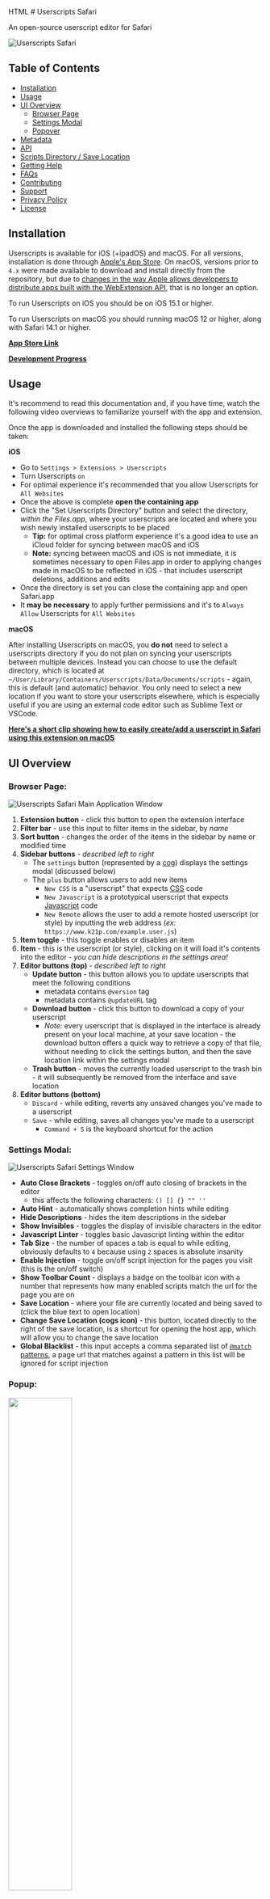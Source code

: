 HTML # Userscripts Safari

An open-source userscript editor for Safari

![Userscripts Safari](/etc/screenshot.png)

## Table of Contents
* [Installation](#installation)
* [Usage](#usage)
* [UI Overview](#ui-overview)
    * [Browser Page](#browser-page)
    * [Settings Modal](#settings-modal)
    * [Popover](#popover)
* [Metadata](#metadata)
* [API](#api)
* [Scripts Directory / Save Location](#scripts-directory)
* [Getting Help](#getting-help)
* [FAQs](#faqs)
* [Contributing](#contributing)
* [Support](#support)
* [Privacy Policy](#privacy-policy)
* [License](#license)

## Installation

Userscripts is available for iOS (+ipadOS) and macOS. For all versions, installation is done through [Apple's App Store](https://itunes.apple.com/us/app/userscripts/id1463298887). On macOS, versions prior to `4.x` were made available to download and install directly from the repository, but due to [changes in the way Apple allows developers to distribute apps built with the WebExtension API](https://github.com/quoid/userscripts/issues/154), that is no longer an option.

To run Userscripts on iOS you should be on iOS 15.1 or higher.

To run Userscripts on macOS you should running macOS 12 or higher, along with Safari 14.1 or higher.

**[App Store Link](https://itunes.apple.com/us/app/userscripts/id1463298887)**

**[Development Progress](https://github.com/quoid/userscripts/projects/3)**

## Usage

It's recommend to read this documentation and, if you have time, watch the following video overviews to familiarize yourself with the app and extension.

Once the app is downloaded and installed the following steps should be taken:

**iOS**

- Go to `Settings > Extensions > Userscripts`
- Turn Userscripts `on`
- For optimal experience it's recommended that you allow Userscripts for `All Websites`
- Once the above is complete **open the containing app**
- Click the "Set Userscripts Directory" button and select the directory, *within the Files.app*, where your userscripts are located and where you wish newly installed userscripts to be placed
    - **Tip:** for optimal cross platform experience it's a good idea to use an iCloud folder for syncing between macOS and iOS
    - **Note:** syncing between macOS and iOS is not immediate, it is sometimes necessary to open Files.app in order to applying changes made in macOS to be reflected in iOS - that includes userscript deletions, additions and edits
- Once the directory is set you can close the containing app and open Safari.app
- It **may be necessary** to apply further permissions and it's to `Always Allow` Userscripts for `All Websites`

**macOS**

After installing Userscripts on macOS, you **do not** need to select a userscripts directory if you do not plan on syncing your userscripts between multiple devices. Instead you can choose to use the default directory, which is located at `~/User/Library/Containers/Userscripts/Data/Documents/scripts` - again, this is default (and automatic) behavior. You only need to select a new location if you want to store your userscripts elsewhere, which is especially useful if you are using an external code editor such as Sublime Text or VSCode.

[**Here's a short clip showing how to easily create/add a userscript in Safari using this extension on macOS**](https://youtu.be/x1r3-L7pdYQ?t=14)

## UI Overview

### Browser Page:

![Userscripts Safari Main Application Window](/etc/ui01.png)

1. **Extension button** - click this button to open the extension interface
1. **Filter bar** - use this input to filter items in the sidebar, by *name*
1. **Sort button** - changes the order of the items in the sidebar by name or modified time
1. **Sidebar buttons** - *described left to right*
    - The `settings` button (represented by a [cog](https://wikipedia.org/wiki/Gear)) displays the settings modal (discussed below)
    - The `plus` button allows users to add new items
        - `New CSS` is a "userscript" that expects [CSS](https://www.w3schools.com/css/) code
        - `New Javascript` is a prototypical userscript that expects [Javascript](https://www.w3schools.com/js/DEFAULT.asp) code
        - `New Remote` allows the user to add a remote hosted userscript (or style) by inputting the web address (*ex:* `https://www.k21p.com/example.user.js`)
1. **Item toggle** - this toggle enables or disables an item
1. **Item** - this is the userscript (or style), clicking on it will load it's contents into the editor - *you can hide descriptions in the settings area!*
1. **Editor buttons (top)** - *described left to right*
    - **Update button** - this button allows you to update userscripts that meet the following conditions
        - metadata contains `@version` tag
        - metadata contains `@updateURL` tag
    - **Download button** - click this button to download a copy of your userscript
        - *Note:* every userscript that is displayed in the interface is already present on your local machine, at your save location - the download button offers a quick way to retrieve a copy of that file, without needing to click the settings button, and then the save location link within the settings modal
    - **Trash button** - moves the currently loaded userscript to the trash bin - it will subsequently be removed from the interface and save location
1. **Editor buttons (bottom)**
    - `Discard` - while editing, reverts any unsaved changes you've made to a userscript
    - `Save` - while editing, saves all changes you've made to a userscript
        - `Command + S` is the keyboard shortcut for the action

### Settings Modal:

![Userscripts Safari Settings Window](/etc/settings.png)

- **Auto Close Brackets** - toggles on/off auto closing of brackets in the editor
    - this affects the following characters: `() [] {} "" ''`
- **Auto Hint** - automatically shows completion hints while editing
- **Hide Descriptions** - hides the item descriptions in the sidebar
- **Show Invisibles** - toggles the display of invisible characters in the editor
- **Javascript Linter** - toggles basic Javascript linting within the editor
- **Tab Size** - the number of spaces a tab is equal to while editing, obviously defaults to `4` because using `2` spaces is absolute insanity
- **Enable Injection** - toggle on/off script injection for the pages you visit (this is the on/off switch)
- **Show Toolbar Count** - displays a badge on the toolbar icon with a number that represents how many enabled scripts match the url for the page you are on
- **Save Location** - where your file are currently located and being saved to (click the blue text to open location)
- **Change Save Location (cogs icon)** - this button, located directly to the right of the save location, is a shortcut for opening the host app, which will allow you to change the save location
- **Global Blacklist** - this input accepts a comma separated list of [`@match` patterns](https://developer.chrome.com/docs/extensions/mv3/match_patterns/), a page url that matches against a pattern in this list will be ignored for script injection

### Popup:

<!-- ![Userscripts Popup](/etc/popover.png)-->

<img src="/etc/popover.png" width="50%" height="50%">

10. **Open Page Link** - *macOS only*, opens the extension browser page 
11. **Enable Injection toggle** - turns on/off page script injection (on/off switch)
12. **Refresh View** - refreshes the popup view
13. **Available Updates View** - the extension periodically checks all userscripts in your save location for updates and when an update is found, it is shown in this view
14. **Folder Button** - on **macOS** this button opens your save location directory in Finder, on **iOS** this button displays the "all scripts view" where you can see every script that found in your save location directory, the "all scripts view" allows you to toggle individual userscript scripts on/off regardless of the current page being displayed in the browser
15. **Install Prompt** - when a userscript is displayed in the browser, this alert displays, giving the user the option to install the userscript into their save location directory, tapping the prompt will take them through the installation steps
16. **Matched Userscripts List** - this list shows the currently matched userscripts relative to the current page being displayed in the browser, all userscripts that match to the domain will be showed, whether they are active or not. Users can click/tap the userscript to the toggle them on/off. If a userscript is active for the domain through a subframe a **sub** tag will be show next the to the file type indicator

## Metadata

Userscripts Safari currently supports the following userscript metadata:

- `@name` - This will be the name that displays in the sidebar and be used as the filename - you can *not* use the same name for multiple files of the same type
- `@description`- Use this to describe what your userscript does - this will be displayed in the sidebar - there is a setting to hide descriptions
- `@icon` - This doesn't have a function with this userscript manager, but the **first value** provided in the metadata will be accessible in the `GM_/GM.info` object
- `@match` - Domain match patterns - you can use several instances of this field if you'd like multiple domain matches - view [this article for more information on constructing patterns](https://developer.chrome.com/extensions/match_patterns)
    - **Note:** this extension only supports `http/s`
- `@exclude-match` - Domain patterns where you do *not* want the script to run
- `@include` - Used to match against urls for injection, globs and regular expressions are allowed, [read more here](https://wiki.greasespot.net/Include_and_exclude_rules)
- `@exclude` - Functions in a similar way as `@include` but rather than injecting, a match against this key's value will prevent injection
- `@inject-into` - allows the user to choose which context to inject the script into
    - allows the user to choose which context to inject the script into
    - values: `auto` (default), `content`, `page`
        - `GM` apis are only available when using `content`
    - works like [violentmonkey](https://violentmonkey.github.io/api/metadata-block/#inject-into)
- `@run-at`
    - allows the user to choose the injection timing
    - document-start, document-end (default), document-idle
    - works like [violentmonkey](https://violentmonkey.github.io/api/metadata-block/#run-at)
    - **JS Only**
- `@weight`
    - allows the user to further adjust script injection timing
    - can be used to ensure one script injects before another
    - ONLY accepts integers (floats, strings and everything else will be ignored)
    - min value = 1, max value = 999, higher numbers (“heavier”) execute earlier
- `@require`
    - allows users to include remote resources in their scripts
    - the value must be a valid url, currently no local file support
    - must require a resource of the same file type (JS for JS, CSS for CSS)
    - when a resource is required, it is downloaded and saved locally
    - the resources is downloaded once at save and never checked for updates or parsed in anyway
        - if you want to update the require resources, and the url does not change, you must remove the resources, save, then re-input it
    - **require remote resources at your own risk, the extension never validates remote resource code in any way and be aware that using remote resources from untrusted sources can jeopardize your personal security**
- `@version`
    - used to determine the current version of a userscript
    - when paired with `@updateURL`, this will allow the user to update a userscript from a remote source, if the version on their machine is `<` version at the update URL
    - `@version` does nothing by itself, it needs to be paired with` @updateURL` for remote updating to function properly
- `@updateURL`
    - the remote url to check version against
    - if the version of the file located at the update URL is `>` the version on the local machine, the file will be updated
    - `@updateURL` does nothing by itself, it needs to be paired with `@version` for remote updating to function properly
- `@downloadURL`
    - optional download location for a remotely updateable file (*i.e. a file that has both `@version` and `@updateURL`)
    - when paired with `@version` and `@updateURL`, if the local version is `<` the version of the file that `@updateURL` points to, the extension will attempt to update the file's code with the contents of the file located at the `@downloadURL`
    - `@downloadURL` does nothing by itself, it needs `@version` and `@updateURL` to present in order to function properly
- `@noframes`
    - this key takes no value
    - prevents code from being injected into nested frames
    
**All userscripts need at least 1 `@match` or `@include` to run!**

## API

Userscripts currently supports the following api methods. All methods are asynchronous unless otherwise noted. Users must `@grant` these methods in order to use them in a userscript. When using API methods, it's only possible to inject into the content script scope due to security concerns.

- `GM.addStyle(css)`
    - `css: String`
    - on success returns a promise resolved with the css string argument provided
- `GM.setValue(key, value)`
    - `key: String`, `value: Any`
    - on success returns a promise resolved with an object indicating success
- `GM.getValue(key, defaultValue)`
    - `key: String`, `defaultValue: Any`
    - on success returns a promise resolved with the value that was set or default value provided
- `GM.deleteValue(key)`
    - `key: String`
    - on success returns a promise resolved with an object indicating success
- `GM.listValues()`
    - on success returns a promise resolved with an array of the key names of **presently set** values
- `GM.getTab()`
    - on success returns a promise resolved with `Any` data that is persistent as long as this tab is open
- `GM.saveTab(tabObj)`
    - `tabObj: Any`
    - on success returns a promise resolved with an object indicating success
- `GM.openInTab(url, openInBackground)`
    - `url: String`, `openInBackground: Bool`
    - on success returns a promise resolved with the [tab data](https://developer.mozilla.org/en-US/docs/Mozilla/Add-ons/WebExtensions/API/tabs/Tab) for the tab just opened
- `GM.closeTab(tabId)`
    - `tabId: Int`
    - `tabId` is **optional** and if omitted the tab that called `US.closeTab` will be closed
    - on success returns a promise resolved with an object indicating success
- `GM.setClipboard(data, type)`
    - `data: String` - **required**
    - `type: String` - **optional** and defaults to `text/plain`
    - [read more here](https://developer.mozilla.org/en-US/docs/Web/API/ClipboardEvent/clipboardData)
    - on success returns a promise resolved with a `Bool` indicating success
- `GM.info` && `GM_info`
    - is available without needing to add it to `@grant`
    - an object containing information about the running userscript
        - `scriptHandler: String` - returns `Userscripts`
        - `version: String` - the version of Userscripts app
        - `scriptMetaStr: String` - the metablock for the currently running script
        - `script: Object` - contains data about the currently running script
            - `description: String`
            - `exclude-match: [String]`
            - `excludes: [String]`
            - `grant: [String]`
            - `includes: [String]`
            - `inject-into: String`
            - `matches: [String]`
            - `name: String`
            - `namespace: String`
            - `noframes: Bool`
            - `require: [String]`
            - `resources: [String]` - *currently not implemented*
            - `run-at: String`
            - `version: String` - *the userscript version value*
- `GM.xmlHttpRequest(details)`
    - `details: Object`
    - the `details` object accepts the following properties
        - `url` - `String` - **required**
        - `method` - `String` - defaults to `GET`
        - `user` - `String`
        - `password` - `String`
        - `headers` - `Object`
        - `overrideMimeType`
        - `timeout` - `Int`
        - `binary` - `Bool`
        - `data` - `String`
        - `responseType` - `String`
        - read more about [XMLHttpRequests here](https://developer.mozilla.org/en-US/docs/Web/API/XMLHttpRequest)
    - event handlers:
        - `onabort` - `function`
        - `onerror` - `function`
        - `onload` - `function`
        - `onloadend` - `function`
        - `onloadstart` - `function`
        - `onprogress` - `function`
        - `onreadystatechange` - `function`
        - `ontimeout` - `function`
        - the response object passed to the event handlers has the following properties:
            - `readyState`
            - `response`
            - `responseHeaders`
            - `responseType`
            - `responseURL`
            - `status`
            - `statusText`
            - `timeout`
            - `withCredentials`
            - `responseText` (when `responseType` is `text`)
    - returns an object with a single property, `abort`, which is a `function`
        - usage: `const foo = GM.xmlHttpRequest({...});` ... `foo.abort()` to abort the request
- `GM_xmlhttpRequest(details)`
    - an alias for `GM.xmlHttpRequest`, works exactly the same

## Scripts Directory

This is the directory where the app/extension will read from and write to. This directory is changed by opening the **containing app** and clicking the respective "change location" button.

**Script Directory Notes**

- Close all instances of the extension UI (browser app and/or popup) before changing the scripts directory
- After files are added, removed or edited, you will need to open the popup at least 1 time to see those changes reflected in your browsing experience
- **On macOS**, after a directory outside of the default is selected, if you rename or move that selected directory, the extension will continue to read/write to that directory - the only way to remove the “link” is by trashing the folder or selecting a new save location

## Getting Help

If you encounter a problem while using this app/extension or are in need of some assistance, please open an issue here in the repository. When doing so, please provide as much detail as possible. This includes listing system specs and what website and script you are trying to execute. *Please follow the issue template!*

## FAQs

**"Refused to execute a script" error(s), what should I do!?**

> You are seeing this error because of the website's [Content Security Policy](https://developer.mozilla.org/en-US/docs/Web/HTTP/CSP). Currently there is no way to allow extension content scripts to bypass CSPs in Safari.
>
> Automatically, the extension will attempt to circumvent strict CSPs, but if you are still experiencing issues, trying setting the userscript metadata key/val `// @inject-into auto` or `// @inject-into content`.
>
> You can read more about this in [this issue](https://github.com/quoid/userscripts/issues/106#issuecomment-797320450).

**Do I need to use the extension's editor to create new userscripts or to edit existing?**

> You can use your own editor to update and manage your files. As long as you are saving the files to the save location, and they are properly formatted, they should be injected. However, you **must open the extension popup** beforehand. That means, if you create a new or edit an existing userscript with an external editor and save it to the save location, before injection will occur properly, the extension popup must be opened and the popup must load completely.

**What are the keyboard shortcuts?**

> Whilst using the included editor, clicking `⌘ + s` will save the file. While working the editor, clicking `⌘ + f` will bring up the search bar and `esc` will hide it.

**When I use `@require`, where are the required files stored?**

> All required files are saved *as Javascript files* in the extension container folder in macOS 11.x. That folder is located in the default save location, at: `~/Library/Containers/Userscripts/Data/Documents/require/`.
>
> If you move files from the require folder or manually edit the `manifest.json` file, you will likely break app/extension functionality.

## Contributing
Code level contributions are welcome. *I prefer to collaborate directly with contributors rather than receiving spontaneous pull requests*. If you feel you can improve the project in some way, please reach out to me by email or by opening an issue with your improvement/feature request.

Further, any issue marked "help wanted" is actively seeking assistance. Please respond to those issues with feedback, guidance or offers of coding assistance.

Notes:
- use [semantic commit messages](https://gist.github.com/joshbuchea/6f47e86d2510bce28f8e7f42ae84c716)
- under most circumstances, you should fork the most current version of the `develop` branch for your contributions

**Please ensure your contributions align with the project's license before committing anything.**

## Support
The quickest and easiest way to support the project is by [leaving a positive review on the App Store](https://apps.apple.com/us/app/userscripts/id1463298887) if you enjoy the extension and want to see future improvements. Seeing these reviews let me know I am doing something right, or wrong, and motivates me to continue working on the project.

The second best way to help out is to sign up to beta test new versions of the app. Since this extension values your privacy, and **does not collect any data from users**, it is difficult to gauge how the extension is being used. By signing up to be a beta tester it not only allows you to test upcoming features, but also gives me the opportunity to elicit direct feedback from real users.

**[iOS Beta Sign Up Form](https://forms.gle/QB46uYQHVyCxULue9)**

**[macOS Beta Sign Up Form](https://forms.gle/cUDtKg1ip4Vc9Xhc7)**

## Privacy Policy
Userscripts does not collect any data from its users nor monitor activities or actions you perform within the application and extension. This means everything that you do with the application and extension is private to you and is never shared with the developers or third parties. Since there is no data collection, there is no data retention of any kind.

## License

Copyright (c) 2022 Justin Wasack

Licensed under the [GNU General Public License v3.0](/LICENSE) license for all open source applications. A commercial license is required for all other applications.
.
